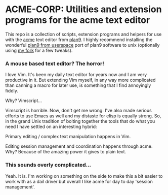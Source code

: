 ACME-CORP: Utilities and extension programs for the acme text editor
====================================================================

This repo is a collection of scripts, extension programs and helpers for use
with the [acme][0] text editor from [plan9][1]. I highly recommend installing the
wonderful [plan9 from userspace][2] port of plan9 software to unix (optionally
using [my fork][3] for a few tweaks).


### A mouse based text editor? The horror!
I love Vim. It's been my daily text editor for years now and I am very
productive in it. But extending Vim myself, in any way more complicated than
canning a macro for later use, is something that I find annoyingly fiddly.

Why? Vimscript...

Vimscript is horrible. Now, don't get me wrong: I've also made serious efforts
to use Emacs as well and my distaste for elisp is equally strong. So, in the
grand Unix tradition of bolting together the tools that do what you need I have
settled on an interesting hybrid:

Primary editing / complex text manipulation happens in Vim.

Editing session management and coordination happens through acme. Why? Because
of the amazing power it gives to plain text.


### This sounds overly complicated...
Yeah. It is. I'm working on something on the side to make this a bit easier to
work with as a dail driver but overall I like acme for day to day 'session
management'.


  [0]: http://acme.cat-v.org/
  [1]: https://9p.io/plan9/
  [2]: https://9fans.github.io/plan9port/
  [3]: https://github.com/sminez/plan9port
